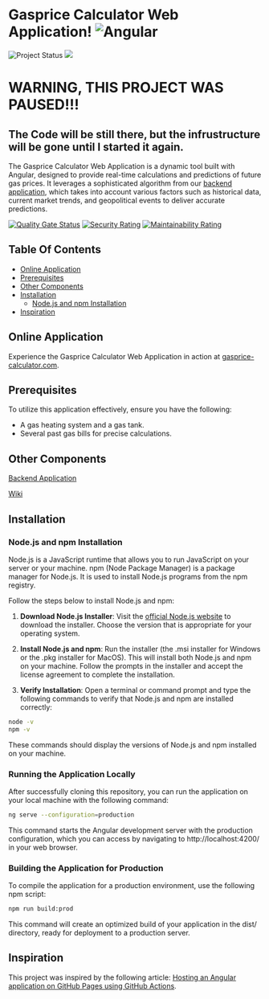 # Gasprice Calculator Web Application! ![Angular](https://img.shields.io/badge/angular-%23DD0031.svg?style=for-the-badge&logo=angular&logoColor=white)

![Project Status](https://img.shields.io/badge/Project_Status-PAUSED-red)
![](https://img.shields.io/badge/Code-Angular-informational?style=flat&logo=angular&logoColor=white&color=2bbc8a)

# WARNING, THIS PROJECT WAS PAUSED!!!
## The Code will be still there, but the infrustructure will be gone until I started it again.

The Gasprice Calculator Web Application is a dynamic tool built with Angular, designed to provide real-time calculations and predictions of future gas prices. It leverages a sophisticated algorithm from our [backend application](https://github.com/JanoschA/gasprice-calculator), which takes into account various factors such as historical data, current market trends, and geopolitical events to deliver accurate predictions.


[![Quality Gate Status](https://sonarcloud.io/api/project_badges/measure?project=JanoschA_gasprice-calculator-web&metric=alert_status)](https://sonarcloud.io/summary/new_code?id=JanoschA_gasprice-calculator-web)
[![Security Rating](https://sonarcloud.io/api/project_badges/measure?project=JanoschA_gasprice-calculator-web&metric=security_rating)](https://sonarcloud.io/summary/new_code?id=JanoschA_gasprice-calculator-web)
[![Maintainability Rating](https://sonarcloud.io/api/project_badges/measure?project=JanoschA_gasprice-calculator-web&metric=sqale_rating)](https://sonarcloud.io/summary/new_code?id=JanoschA_gasprice-calculator-web)

## Table Of Contents
- [Online Application](#online-application)
- [Prerequisites](#prerequisites)
- [Other Components](#other-components)
- [Installation](#installation)
  - [Node.js and npm Installation](#nodejs-and-npm-installation)
- [Inspiration](#inspiration)

## Online Application
Experience the Gasprice Calculator Web Application in action at [gasprice-calculator.com](https://gasprice-calculator.com).

## Prerequisites

To utilize this application effectively, ensure you have the following:

- A gas heating system and a gas tank.
- Several past gas bills for precise calculations.

## Other Components

[Backend Application](https://github.com/JanoschA/gasprice-calculator)

[Wiki](https://github.com/JanoschA/gasprice-calculator/wiki)

## Installation
### Node.js and npm Installation

Node.js is a JavaScript runtime that allows you to run JavaScript on your server or your machine. npm (Node Package Manager) is a package manager for Node.js. It is used to install Node.js programs from the npm registry.

Follow the steps below to install Node.js and npm:

1. **Download Node.js Installer**: Visit the [official Node.js website](https://nodejs.org/) to download the installer. Choose the version that is appropriate for your operating system.

2. **Install Node.js and npm**: Run the installer (the .msi installer for Windows or the .pkg installer for MacOS). This will install both Node.js and npm on your machine. Follow the prompts in the installer and accept the license agreement to complete the installation.

3. **Verify Installation**: Open a terminal or command prompt and type the following commands to verify that Node.js and npm are installed correctly:

```bash
node -v
npm -v
```
These commands should display the versions of Node.js and npm installed on your machine.

### Running the Application Locally

After successfully cloning this repository, you can run the application on your local machine with the following command:

```bash
ng serve --configuration=production
```
This command starts the Angular development server with the production configuration, which you can access by navigating to http://localhost:4200/ in your web browser.

### Building the Application for Production

To compile the application for a production environment, use the following npm script:

```bash
npm run build:prod
```
This command will create an optimized build of your application in the dist/ directory, ready for deployment to a production server.

## Inspiration

This project was inspired by the following article: [Hosting an Angular application on GitHub Pages using GitHub Actions](https://dev.to/rodrigokamada/hosting-an-angular-application-on-github-pages-using-github-actions-5ag8).
